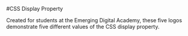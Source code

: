 #CSS Display Property

Created for students at the Emerging Digital Academy, these five logos demonstrate five different values of the CSS display property.

